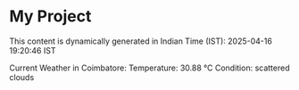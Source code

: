 # My Project

This content is dynamically generated in Indian Time (IST): 2025-04-16 19:20:46 IST


Current Weather in Coimbatore:
Temperature: 30.88 °C
Condition: scattered clouds
